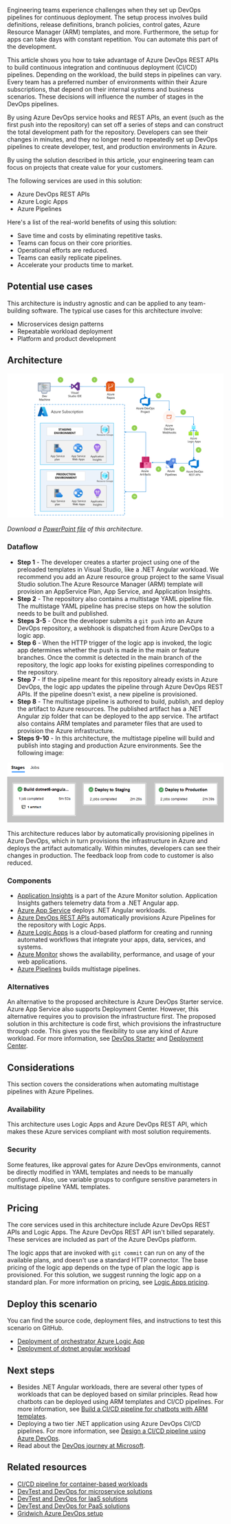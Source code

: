 Engineering teams experience challenges when they set up DevOps pipelines for continuous deployment. The setup process involves build definitions, release definitions, branch policies, control gates, Azure Resource Manager (ARM) templates, and more. Furthermore, the setup for apps can take days with constant repetition. You can automate this part of the development.

This article shows you how to take advantage of Azure DevOps REST APIs to build continuous integration and continuous deployment (CI/CD) pipelines. Depending on the workload, the build steps in pipelines can vary. Every team has a preferred number of environments within their Azure subscriptions, that depend on their internal systems and business scenarios. These decisions will influence the number of stages in the DevOps pipelines.

By using Azure DevOps service hooks and REST APIs, an event (such as the first push into the repository) can set off a series of steps and can construct the total development path for the repository. Developers can see their changes in minutes, and they no longer need to repeatedly set up DevOps pipelines to create developer, test, and production environments in Azure.

By using the solution described in this article, your engineering team can focus on projects that create value for your customers.

The following services are used in this solution:

- Azure DevOps REST APIs
- Azure Logic Apps
- Azure Pipelines

Here's a list of the real-world benefits of using this solution:

- Save time and costs by eliminating repetitive tasks.
- Teams can focus on their core priorities.
- Operational efforts are reduced.
- Teams can easily replicate pipelines.
- Accelerate your products time to market.

## Potential use cases

This architecture is industry agnostic and can be applied to any team-building software. The typical use cases for this architecture involve:

- Microservices design patterns
- Repeatable workload deployment
- Platform and product development

## Architecture

![Architecture diagram for automating DevOps pipeline](./media/automate-azure-pipelines.png)

*Download a [PowerPoint file](https://arch-center.azureedge.net/automate-azure-pipelines.pptx) of this architecture.*

### Dataflow

- **Step 1** - The developer creates a starter project using one of the preloaded templates in Visual Studio, like a .NET Angular workload. We recommend you add an Azure resource group project to the same Visual Studio solution.The Azure Resource Manager (ARM) template will provision an AppService Plan, App Service, and Application Insights.
- **Step 2** - The repository also contains a multistage YAML pipeline file. The multistage YAML pipeline has precise steps on how the solution needs to be built and published.
- **Steps 3-5** - Once the developer submits a `git push` into an Azure DevOps repository, a webhook is dispatched from Azure DevOps to a logic app.
- **Step 6** - When the HTTP trigger of the logic app is invoked, the logic app determines whether the push is made in the main or feature branches. Once the commit is detected in the main branch of the repository, the logic app looks for existing pipelines corresponding to the repository.
- **Step 7** - If the pipeline meant for this repository already exists in Azure DevOps, the logic app updates the pipeline through Azure DevOps REST APIs. If the pipeline doesn't exist, a new pipeline is provisioned.
- **Step 8** - The multistage pipeline is authored to build, publish, and deploy the artifact to Azure resources. The published artifact has a .NET Angular zip folder that can be deployed to the app service. The artifact also contains ARM templates and parameter files that are used to provision the Azure infrastructure.
- **Steps 9-10** - In this architecture, the multistage pipeline will build and publish into staging and production Azure environments. See the following image:

![Staging environment](./media/staging-environment-automate-pipelines.png)

This architecture reduces labor by automatically provisioning pipelines in Azure DevOps, which in turn provisions the infrastructure in Azure and deploys the artifact automatically. Within minutes, developers can see their changes in production. The feedback loop from code to customer is also reduced.

### Components

- [Application Insights](/azure/azure-monitor/app/app-insights-overview) is a part of the Azure Monitor solution. Application Insights gathers telemetry data from a .NET Angular app.
- [Azure App Service](https://azure.microsoft.com/services/app-service) deploys .NET Angular workloads.
- [Azure DevOps REST APIs](/rest/api/azure/devops) automatically provisions Azure Pipelines for the repository with Logic Apps.
- [Azure Logic Apps](https://azure.microsoft.com/services/logic-apps) is a cloud-based platform for creating and running automated workflows that integrate your apps, data, services, and systems.
- [Azure Monitor](https://azure.microsoft.com/services/monitor) shows the availability, performance, and usage of your web applications.
- [Azure Pipelines](https://azure.microsoft.com/services/devops/pipelines) builds multistage pipelines.

### Alternatives

An alternative to the proposed architecture is Azure DevOps Starter service. Azure App Service also supports Deployment Center. However, this alternative requires you to provision the infrastructure first. The proposed solution in this architecture is code first, which provisions the infrastructure through code. This gives you the flexibility to use any kind of Azure workload.  For more information, see [DevOps Starter](/azure/devops-project/overview) and [Deployment Center](/azure/app-service/deploy-continuous-deployment).

## Considerations

This section covers the considerations when automating multistage pipelines with Azure Pipelines.

### Availability

This architecture uses Logic Apps and Azure DevOps REST API, which makes these Azure services compliant with most solution requirements.

### Security

Some features, like approval gates for Azure DevOps environments, cannot be directly modified in YAML templates and needs to be manually configured. Also, use variable groups to configure sensitive parameters in multistage pipeline YAML templates.

## Pricing

The core services used in this architecture include Azure DevOps REST APIs and Logic Apps. The Azure DevOps REST API isn't billed separately. These services are included as part of the Azure DevOps platform.

The logic apps that are invoked with `git commit` can run on any of the available plans, and doesn't use a standard HTTP connector. The base pricing of the logic app depends on the type of plan the logic app is provisioned. For this solution, we suggest running the logic app on a standard plan.  For more information on pricing, see [Logic Apps pricing](https://azure.microsoft.com/pricing/details/logic-apps/).

## Deploy this scenario

You can find the source code, deployment files, and instructions to test this scenario on GitHub. 

- [Deployment of orchestrator Azure Logic App](https://github.com/mspnp/multi-stage-azure-pipeline-automation)
- [Deployment of dotnet angular workload](https://github.com/mspnp/multi-stage-azure-pipeline-automation-app)


## Next steps

- Besides .NET Angular workloads, there are several other types of workloads that can be deployed based on similar principles. Read how chatbots can be deployed using ARM templates and CI/CD pipelines. For more information, see [Build a CI/CD pipeline for chatbots with ARM templates](../apps/devops-cicd-chatbot.yml).
- Deploying a two tier .NET application using Azure DevOps CI/CD pipelines. For more information, see [Design a CI/CD pipeline using Azure DevOps](../apps/devops-dotnet-webapp.yml).
- Read about the [DevOps journey at Microsoft](https://azure.microsoft.com/solutions/devops/devops-at-microsoft/).

## Related resources

- [CI/CD pipeline for container-based workloads](../apps/devops-with-aks.yml)
- [DevTest and DevOps for microservice solutions](../../solution-ideas/articles/dev-test-microservice.yml)
- [DevTest and DevOps for IaaS solutions](../../solution-ideas/articles/dev-test-iaas.yml)
- [DevTest and DevOps for PaaS solutions](../../solution-ideas/articles/dev-test-paas.yml)
- [Gridwich Azure DevOps setup](../../reference-architectures/media-services/set-up-azure-devops.yml)
